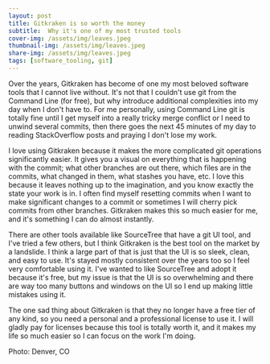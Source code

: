 ```yaml
---
layout: post
title: Gitkraken is so worth the money
subtitle:  Why it's one of my most trusted tools
cover-img: /assets/img/leaves.jpeg
thumbnail-img: /assets/img/leaves.jpeg
share-img: /assets/img/leaves.jpeg
tags: [software_tooling, git]
---
```


Over the years, Gitkraken has become of one my most beloved software tools that I cannot live without. It's not that I couldn't use git from the Command Line (for free), but why introduce additional complexities into my day when I don't have to. For me personally, using Command Line git is totally fine until I get myself into a really tricky merge conflict or I need to unwind several commits, then there goes the next 45 minutes of my day to reading StackOverflow posts and praying I don't lose my work. 

I love using Gitkraken because it makes the more complicated git operations significantly easier. It gives you a visual on everything that is happening with the commit; what other branches are out there, which files are in the commits, what changed in them, what stashes you have, etc. I love this because it leaves nothing up to the imagination, and you know exactly the state your work is in. I often find myself resetting commits when I want to make significant changes to a commit or sometimes I will cherry pick commits from other branches. Gitkraken makes this so much easier for me, and it's something I can do almost instantly.

There are other tools available like SourceTree that have a git UI tool, and I've tried a few others, but I think Gitkraken is the best tool on the market by a landslide. I think a large part of that is just that the UI is so sleek, clean, and easy to use. It's stayed mostly consistent over the years too so I feel very comfortable using it. I've wanted to like SourceTree and adopt it because it's free, but my issue is that the UI is so overwhelming and there are way too many buttons and windows on the UI so I end up making little mistakes using it.

The one sad thing about Gitkraken is that they no longer have a free tier of any kind, so you need a personal and a professional license to use it. I will gladly pay for licenses because this tool is totally worth it, and it makes my life so much easier so I can focus on the work I'm doing.

Photo: Denver, CO